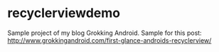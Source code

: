 recyclerviewdemo
================

Sample project of my blog Grokking Android. Sample for this post: http://www.grokkingandroid.com/first-glance-androids-recyclerview/
